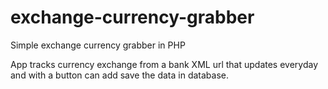 # exchange-currency-grabber
Simple exchange currency grabber in PHP

App tracks currency exchange from a bank XML url that updates everyday and with a button can add save the data in database.
